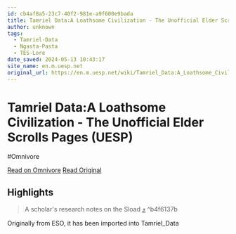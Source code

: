 ```yaml
---
id: cb4af8a5-23c7-40f2-981e-a9f600e9bada
title: Tamriel Data:A Loathsome Civilization - The Unofficial Elder Scrolls Pages (UESP)
author: unknown
tags:
  - Tamriel-Data
  - Ngasta-Pasta
  - TES-Lore
date_saved: 2024-05-13 10:43:17
site_name: en.m.uesp.net
original_url: https://en.m.uesp.net/wiki/Tamriel_Data:A_Loathsome_Civilization
---
```


# Tamriel Data:A Loathsome Civilization - The Unofficial Elder Scrolls Pages (UESP)
#Omnivore

[Read on Omnivore](https://omnivore.app/me/https-en-m-uesp-net-wiki-tamriel-data-a-loathsome-civilization-18f6ef97869)
[Read Original](https://en.m.uesp.net/wiki/Tamriel_Data:A_Loathsome_Civilization)

## Highlights

> A scholar's research notes on the Sload [⤴️](https://omnivore.app/me/https-en-m-uesp-net-wiki-tamriel-data-a-loathsome-civilization-18f6ef97869#b4f6137b-4f8e-466d-a2c1-b215359bd121)  ^b4f6137b

Originally from ESO, it has been imported into Tamriel_Data

